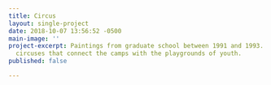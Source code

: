 ```yaml
---
title: Circus
layout: single-project
date: 2018-10-07 13:56:52 -0500
main-image: ''
project-excerpt: Paintings from graduate school between 1991 and 1993. Circles and
  circuses that connect the camps with the playgrounds of youth.
published: false

---
```

